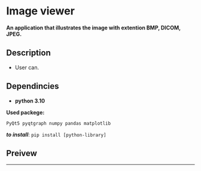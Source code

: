 # Image viewer

**An application that illustrates the image with extention BMP, DICOM, JPEG.**

## Description

- User can.

## Dependincies

- **python 3.10**

**Used packege:**

`PyQt5 pyqtgraph numpy pandas matplotlib`

***to install***: `pip install [python-library]`

## Preivew

---